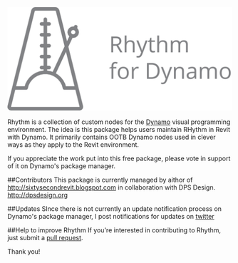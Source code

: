 ﻿![Image](rhythm-logo.png)

Rhythm is a collection of custom nodes for the [Dynamo](http://www.dynamobim.org) visual programming environment. The idea is this package helps users maintain RHythm in Revit with Dynamo. It primarily contains OOTB Dynamo nodes used in clever ways as they apply to the Revit environment.

If you appreciate the work put into this free package, please vote in support of it on Dynamo's package manager.

##Contributors
This package is currently managed by aithor of http://sixtysecondrevit.blogspot.com in collaboration with DPS Design. http://dpsdesign.org

##Updates
SInce there is not currently an update notification process on Dynamo's package manager, I post notifications for updates on [twitter](https://twitter.com/60secondrevit) 

##Help to improve Rhythm
If you're interested in contributing to Rhythm, just submit a [pull request](https://github.com/sixtysecondrevit/RhythmForDynamo/pulls).

Thank you!
